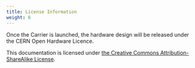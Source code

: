 ```yaml
---
title: License Information
weight: 6
---
```


Once the Carrier is launched, the hardware design will be released under the CERN Open Hardware Licence.
<!--- The RP2xxx Stamp Carrier XL hardware designs are licensed under [the CERN Open Hardware Licence](https://github.com/solderparty/rp2xxx_stamp_carrier_xl_hw/blob/main/LICENSE.md). --->

This documentation is licensed under [the Creative Commons Attribution-ShareAlike License](https://creativecommons.org/licenses/by-sa/4.0/).
